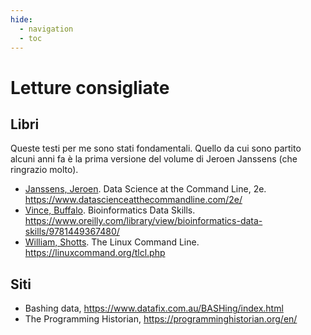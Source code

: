 ```yaml
---
hide:
  - navigation
  - toc
---
```


# Letture consigliate

## Libri

Queste testi per me sono stati fondamentali. Quello da cui sono partito alcuni anni fa è la prima versione del volume di Jeroen Janssens (che ringrazio molto).

- [Janssens, Jeroen](https://twitter.com/jeroenhjanssens). Data Science at the Command Line, 2e. <https://www.datascienceatthecommandline.com/2e/>
- [Vince, Buffalo](https://twitter.com/vsbuffalo). Bioinformatics Data Skills. <https://www.oreilly.com/library/view/bioinformatics-data-skills/9781449367480/>
- [William, Shotts](https://twitter.com/William_Shotts). The Linux Command Line. <https://linuxcommand.org/tlcl.php>

## Siti

- Bashing data, <https://www.datafix.com.au/BASHing/index.html>
- The Programming Historian, <https://programminghistorian.org/en/>
